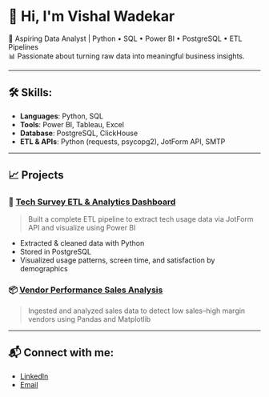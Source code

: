 # 👋 Hi, I'm Vishal Wadekar

🎯 Aspiring Data Analyst | Python • SQL • Power BI • PostgreSQL • ETL Pipelines  
📊 Passionate about turning raw data into meaningful business insights.

---

## 🛠️ Skills:
- **Languages**: Python, SQL
- **Tools**: Power BI, Tableau, Excel
- **Database**: PostgreSQL, ClickHouse
- **ETL & APIs**: Python (requests, psycopg2), JotForm API, SMTP

---

## 📈 Projects

### 🚀 [Tech Survey ETL & Analytics Dashboard](https://github.com/yourusername/tech-survey-dashboard)
> Built a complete ETL pipeline to extract tech usage data via JotForm API and visualize using Power BI

- Extracted & cleaned data with Python
- Stored in PostgreSQL
- Visualized usage patterns, screen time, and satisfaction by demographics

### 📦 [Vendor Performance Sales Analysis](https://github.com/yourusername/vendor-sales-analysis)
> Ingested and analyzed sales data to detect low sales–high margin vendors using Pandas and Matplotlib

---

## 📬 Connect with me:
- [LinkedIn](https://linkedin.com/in/your-profile)
- [Email](mailto:youremail@example.com)

